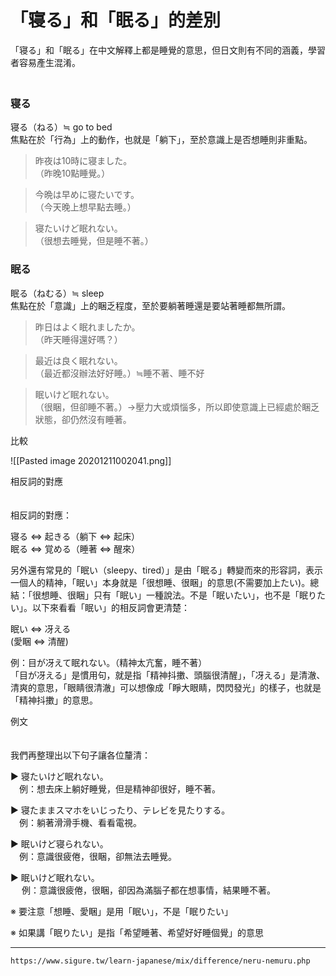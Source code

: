 # 「寝る」和「眠る」的差別


「寝る」和「眠る」在中文解釋上都是睡覺的意思，但日文則有不同的涵義，學習者容易產生混淆。  
　

### 寝る

 寝る（ねる）≒ go to bed  
焦點在於「行為」上的動作，也就是「躺下」，至於意識上是否想睡則非重點。

>昨夜は10時に寝ました。  
（昨晚10點睡覺。）

>今晩は早めに寝たいです。  
（今天晚上想早點去睡。）

>寝たいけど眠れない。  
（很想去睡覺，但是睡不著。）

### 眠る

 眠る（ねむる）≒ sleep  
焦點在於「意識」上的睏乏程度，至於要躺著睡還是要站著睡都無所謂。

>昨日はよく眠れましたか。  
（昨天睡得還好嗎？）

> 最近は良く眠れない。  
（最近都沒辦法好好睡。）≒睡不著、睡不好

> 眠いけど眠れない。  
（很睏，但卻睡不著。）→壓力大或煩惱多，所以即使意識上已經處於睏乏狀態，卻仍然沒有睡著。

比較

![[Pasted image 20201211002041.png]]

相反詞的對應

　  
相反詞的對應：

寝る ⇔ 起きる（躺下 ⇔ 起床）  
眠る ⇔ 覚める（睡著 ⇔ 醒來）

另外還有常見的「眠い（sleepy、tired）」是由「眠る」轉變而來的形容詞，表示一個人的精神，「眠い」本身就是「很想睡、很睏」的意思(不需要加上たい)。總結：「很想睡、很睏」只有「眠い」一種說法。不是「眠いたい」，也不是「眠りたい」。以下來看看「眠い」的相反詞會更清楚：

眠い ⇔ 冴える  
(愛睏 ⇔ 清醒)

例：目が冴えて眠れない。（精神太亢奮，睡不著）  
「目が冴える」是慣用句，就是指「精神抖擻、頭腦很清醒」，「冴える」是清澈、清爽的意思，「眼睛很清澈」可以想像成「睜大眼睛，閃閃發光」的樣子，也就是「精神抖擻」的意思。

例文

　  
我們再整理出以下句子讓各位釐清：

▶ 寝たいけど眠れない。  
 　例：想去床上躺好睡覺，但是精神卻很好，睡不著。

▶ 寝たままスマホをいじったり、テレビを見たりする。  
 　例：躺著滑滑手機、看看電視。

▶ 眠いけど寝られない。  
 　例：意識很疲倦，很睏，卻無法去睡覺。

▶ 眠いけど眠れない。  
　 例：意識很疲倦，很睏，卻因為滿腦子都在想事情，結果睡不著。

※ 要注意「想睡、愛睏」是用「眠い」，不是「眠りたい」

※ 如果講「眠りたい」是指「希望睡著、希望好好睡個覺」的意思

---
`https://www.sigure.tw/learn-japanese/mix/difference/neru-nemuru.php`